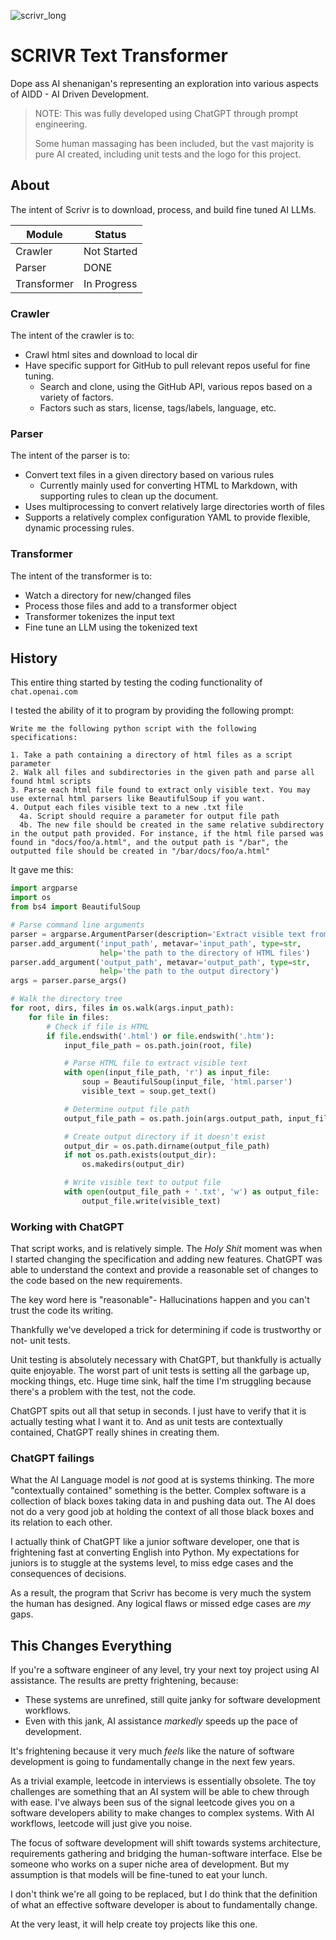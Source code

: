 ![scrivr_long](https://user-images.githubusercontent.com/926943/222812633-909f5e22-9025-441c-880b-267603ecc9cb.png)

# SCRIVR Text Transformer

Dope ass AI shenanigan's representing an exploration into various aspects of AIDD - AI Driven Development.


> NOTE: This was fully developed using ChatGPT through prompt engineering.
>
> Some human massaging has been included, but the vast majority is pure AI created, including unit tests and the logo for this project.

## About

The intent of Scrivr is to download, process, and build fine tuned AI LLMs.

| Module      | Status |
|-------------|------------ |
| Crawler     | Not Started |
| Parser      | DONE |
| Transformer     | In Progress |

### Crawler

The intent of the crawler is to:

* Crawl html sites and download to local dir
* Have specific support for GitHub to pull relevant repos useful for fine tuning.
  * Search and clone, using the GitHub API, various repos based on a variety of factors.
  * Factors such as stars, license, tags/labels, language, etc.

### Parser

The intent of the parser is to:

* Convert text files in a given directory based on various rules
  * Currently mainly used for converting HTML to Markdown, with supporting rules to clean up the document.
* Uses multiprocessing to convert relatively large directories worth of files
* Supports a relatively complex configuration YAML to provide flexible, dynamic processing rules.

### Transformer

The intent of the transformer is to:

* Watch a directory for new/changed files
* Process those files and add to a transformer object
* Transformer tokenizes the input text
* Fine tune an LLM using the tokenized text

## History

This entire thing started by testing the coding functionality of `chat.openai.com`

I tested the ability of it to program by providing the following prompt:

```
Write me the following python script with the following specifications:

1. Take a path containing a directory of html files as a script parameter
2. Walk all files and subdirectories in the given path and parse all found html scripts
3. Parse each html file found to extract only visible text. You may use external html parsers like BeautifulSoup if you want.
4. Output each files visible text to a new .txt file
  4a. Script should require a parameter for output file path
  4b. The new file should be created in the same relative subdirectory in the output path provided. For instance, if the html file parsed was found in "docs/foo/a.html", and the output path is "/bar", the outputted file should be created in "/bar/docs/foo/a.html"
```

It gave me this:

```python
import argparse
import os
from bs4 import BeautifulSoup

# Parse command line arguments
parser = argparse.ArgumentParser(description='Extract visible text from HTML files')
parser.add_argument('input_path', metavar='input_path', type=str,
                    help='the path to the directory of HTML files')
parser.add_argument('output_path', metavar='output_path', type=str,
                    help='the path to the output directory')
args = parser.parse_args()

# Walk the directory tree
for root, dirs, files in os.walk(args.input_path):
    for file in files:
        # Check if file is HTML
        if file.endswith('.html') or file.endswith('.htm'):
            input_file_path = os.path.join(root, file)

            # Parse HTML file to extract visible text
            with open(input_file_path, 'r') as input_file:
                soup = BeautifulSoup(input_file, 'html.parser')
                visible_text = soup.get_text()

            # Determine output file path
            output_file_path = os.path.join(args.output_path, input_file_path[len(args.input_path)+1:])

            # Create output directory if it doesn't exist
            output_dir = os.path.dirname(output_file_path)
            if not os.path.exists(output_dir):
                os.makedirs(output_dir)

            # Write visible text to output file
            with open(output_file_path + '.txt', 'w') as output_file:
                output_file.write(visible_text)

```

### Working with ChatGPT

That script works, and is relatively simple. The _Holy Shit_ moment was when I started changing the specification and adding new features. ChatGPT was able to understand the context and provide a reasonable set of changes to the code based on the new requirements.

The key word here is "reasonable"- Hallucinations happen and you can't trust the code its writing.

Thankfully we've developed a trick for determining if code is trustworthy or not- unit tests.

Unit testing is absolutely necessary with ChatGPT, but thankfully is actually quite enjoyable. The worst part of unit tests is setting all the garbage up, mocking things, etc. Huge time sink, half the time I'm struggling because there's a problem with the test, not the code.

ChatGPT spits out all that setup in seconds. I just have to verify that it is actually testing what I want it to. And as unit tests are contextually contained, ChatGPT really shines in creating them.

### ChatGPT failings

What the AI Language model is _not_ good at is systems thinking. The more "contextually contained" something is the better. Complex software is a collection of black boxes taking data in and pushing data out. The AI does not do a very good job at holding the context of all those black boxes and its relation to each other.

I actually think of ChatGPT like a junior software developer, one that is frightening fast at converting English into Python. My expectations for juniors is to stuggle at the systems level, to miss edge cases and the consequences of decisions.

As a result, the program that Scrivr has become is very much the system the human has designed. Any logical flaws or missed edge cases are _my_ gaps.

## This Changes Everything

If you're a software engineer of any level, try your next toy project using AI assistance. The results are pretty frightening, because:

* These systems are unrefined, still quite janky for software development workflows.
* Even with this jank, AI assistance _markedly_ speeds up the pace of development.

It's frightening because it very much _feels_ like the nature of software development is going to fundamentally change in the next few years.

As a trivial example, leetcode in interviews is essentially obsolete. The toy challenges are something that an AI system will be able to chew through with ease. I've always been sus of the signal leetcode gives you on a software developers ability to make changes to complex systems. With AI workflows, leetcode will just give you noise.

The focus of software development will shift towards systems architecture, requirements gathering and bridging the human-software interface. Else be someone who works on a super niche area of development. But my assumption is that models will be fine-tuned to eat your lunch.

I don't think we're all going to be replaced, but I do think that the definition of what an effective software developer is about to fundamentally change.

At the very least, it will help create toy projects like this one.
